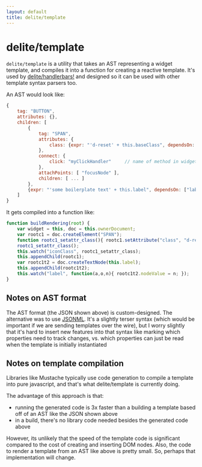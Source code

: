 ```yaml
---
layout: default
title: delite/template
---
```


# delite/template

`delite/template` is a utility that takes an AST representing a widget template, and compiles it into
a function for creating a reactive template.  It's used by [delite/handlerbars!](handlebars.md) and designed
so it can be used with other template syntax parsers too.

An AST would look like:

```js
{
	tag: "BUTTON",
	attributes: {},
	children: [
		{
			tag: "SPAN",
			attributes: {
				class: {expr: "'d-reset' + this.baseClass", dependsOn: ["baseClass"]}
			},
			connect: {
				click: "myClickHandler"		// name of method in widget to call on click event
			},
			attachPoints: [ "focusNode" ],
			children: [ ... ]
		},
		{expr: "'some boilerplate text' + this.label", dependsOn: ["label"]}
	]
}
```

It gets compiled into a function like:

```js
function buildRendering(root) {
	var widget = this, doc = this.ownerDocument;
	var rootc1 = doc.createElement("SPAN");
	function rootc1_setattr_class(){ rootc1.setAttribute("class", "d-reset " + widget.iconClass); }
	rootc1_setattr_class();
	this.watch("iconClass", rootc1_setattr_class);
	this.appendChild(rootc1);
	var rootc1t2 = doc.createTextNode(this.label);
	this.appendChild(rootc1t2);
	this.watch("label", function(a,o,n){ rootc1t2.nodeValue = n; });
}
```

## Notes on AST format

The AST format (the JSON shown above) is custom-designed.  The alternative was to use
[JSONML](http://www.ibm.com/developerworks/library/x-jsonml/#c7).  It's a slightly terser syntax
(which would be important if we are sending templates over the wire), but I worry slightly that
it's hard to insert new features into that syntax like marking which properties need to track changes,
vs. which properties can just be read when the template is initially instantiated


## Notes on template compilation

Libraries like Mustache typically use code generation to compile a template into pure javascript,
and that's what delite/template is currently doing.

The advantage of this approach is that:

* running the generated code is 3x faster than a building a template based off of an AST like the JSON shown above
* in a build, there's no library code needed besides the generated code above

However, its unlikely that the speed of the template code is significant compared to the cost of
creating and inserting DOM nodes.   Also, the code to render a template from an AST like above is pretty small.
So, perhaps that implementation will change.

